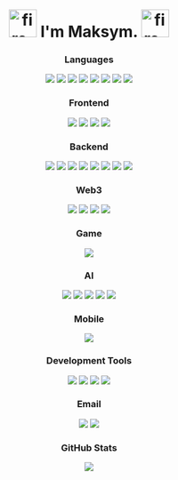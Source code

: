 <div align="center"></div>
<p>
</p>

<h1 align="center">
  <img width="50" height="50" src="https://img.icons8.com/bubbles/50/fire-element.png" alt="fire-element"/>
I'm Maksym.
  <img width="50" height="50" src="https://img.icons8.com/bubbles/50/fire-element.png" alt="fire-element"/>
</h1>
<h3 align="center">Languages</h3>
<div align="center">

![](https://img.shields.io/badge/-C-A8B9CC?style=for-the-badge&logo=c&logoColor=white)
![](https://img.shields.io/badge/-C++-00599C?style=for-the-badge&logo=cplusplus&logoColor=white)
![](https://img.shields.io/badge/-Python-3776AB?style=for-the-badge&logo=python&logoColor=white)
![](https://img.shields.io/badge/-Java-007396?style=for-the-badge&logo=java&logoColor=white)
![](https://img.shields.io/badge/-Javascript-F7DF1E?style=for-the-badge&logo=javascript&logoColor=white)
![](https://img.shields.io/badge/-Typescript-3178C6?style=for-the-badge&logo=typescript&logoColor=white)
![](https://img.shields.io/badge/-HTML-E34F26?style=for-the-badge&logo=html5&logoColor=white)
![](https://img.shields.io/badge/-Dart-0175C2?style=for-the-badge&logo=dart&logoColor=white)

</div>
<h3 align="center">Frontend</h3>
<div align="center">

![](https://img.shields.io/badge/-Flutter-02569B?style=for-the-badge&logo=flutter&logoColor=white)
![](https://img.shields.io/badge/-Vue-4FC08D?style=for-the-badge&logo=vue.js&logoColor=white)
![](https://img.shields.io/badge/-React-61DAFB?style=for-the-badge&logo=react&logoColor=white)
![](https://img.shields.io/badge/-Next.js-02569B?style=for-the-badge&logo=next.js&logoColor=white)

</div>
<h3 align="center">Backend</h3>
<div align="center">

![](https://img.shields.io/badge/-Spring-6DB33F?style=for-the-badge&logo=spring&logoColor=white)
![](https://img.shields.io/badge/-SpringBoot-4FC08D?style=for-the-badge&logo=springboot&logoColor=white)
![](https://img.shields.io/badge/-Nestjs-E0234E?style=for-the-badge&logo=nestjs&logoColor=white)
![](https://img.shields.io/badge/-MySQL-4479A1?style=for-the-badge&logo=mysql&logoColor=white)
![](https://img.shields.io/badge/-Mongodb-47A248?style=for-the-badge&logo=mongodb&logoColor=white)
![](https://img.shields.io/badge/-Maven-C71A36?style=for-the-badge&logo=apachemaven&logoColor=white)
![](https://img.shields.io/badge/-Express-000000?style=for-the-badge&logo=express&logoColor=white)
![](https://img.shields.io/badge/-GraphQL-E10098?style=for-the-badge&logo=graphql&logoColor=white)

</div>
<h3 align="center">Web3</h3>
<div align="center">

![](https://img.shields.io/badge/-Ethereum-3C3C3D?style=for-the-badge&logo=ethereum&logoColor=white)
![](https://img.shields.io/badge/-BSC-F0B90B?style=for-the-badge&logo=binance&logoColor=white)
![](https://img.shields.io/badge/-REMIX-000000?style=for-the-badge&logoColor=white)
![](https://img.shields.io/badge/-HARDHAT-ECD53F?style=for-the-badge&logoColor=white)

</div>
<h3 align="center">Game</h3>
<div align="center">

![](https://img.shields.io/badge/-Unity-000000?style=for-the-badge&logo=unity&logoColor=white)

</div>
<h3 align="center">AI</h3>
<div align="center">

![](https://img.shields.io/badge/-Pytorch-EE4C2C?style=for-the-badge&logo=pytorch&logoColor=white)
![](https://img.shields.io/badge/-Jupyter-F37626?style=for-the-badge&logo=jupyter&logoColor=white)
![](https://img.shields.io/badge/-Numpy-013243?style=for-the-badge&logo=numpy&logoColor=white)
![](https://img.shields.io/badge/-OpenCV-5C3EE8?style=for-the-badge&logo=opencv&logoColor=white)
![](https://img.shields.io/badge/-Anaconda-44A833?style=for-the-badge&logo=anaconda&logoColor=white)

</div>
<h3 align="center">Mobile</h3>
<div align="center">

![](https://img.shields.io/badge/-Android-3DDC84?style=for-the-badge&logo=android&logoColor=white)

</div>
<h3 align="center">Development Tools</h3>
<div align="center">

![](https://img.shields.io/badge/-Git-F05032?style=for-the-badge&logo=git&logoColor=white)
![](https://img.shields.io/badge/-GitHub-181717?style=for-the-badge&logo=github&logoColor=white)
![](https://img.shields.io/badge/-VSCode-007ACC?style=for-the-badge&logo=visualstudiocode&logoColor=white)
![](https://img.shields.io/badge/-AndroidStudio-3DDC84?style=for-the-badge&logo=androidstudio&logoColor=white)

</div>
<h3 align="center">Email</h3>
<div align="center">

  [![](https://img.shields.io/badge/-Outlook-0078D4?style=for-the-badge&logo=microsoftoutlook&logoColor=white)](mailto:Maksym_dev@outlook.com)
  [![](https://img.shields.io/badge/-GMail-EA4335?style=for-the-badge&logo=gmail&logoColor=white)](mailto:strongamor222@gmail.com)
  
</div>
<h3 align="center">GitHub Stats</h3>
<div align="center"> <img src="https://github-readme-stats.vercel.app/api?username=FFIREKING" /> </div>
<div align="center">

</div>
